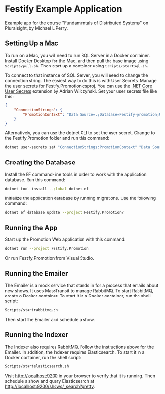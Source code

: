 # Festify Example Application

Example app for the course "Fundamentals of Distributed Systems" on Pluralsight, by Michael L Perry.

## Setting Up a Mac

To run on a Mac, you will need to run SQL Server in a Docker container.
Install Docker Desktop for the Mac, and then pull the base image using `Scripts/pull.sh`.
Then start up a container using `Scripts/startsql.sh`.

To connect to that instance of SQL Server, you will need to change the connection string.
The easiest way to do this is with User Secrets.
Manage the user secrets for Festify.Promotion.csproj.
You can use the [.NET Core User Secrets](https://marketplace.visualstudio.com/items?itemName=adrianwilczynski.user-secrets) extension by Adrian Wilczyński.
Set your user secrets file like this:

```json
{
    "ConnectionStrings": {
        "PromotionContext": "Data Source=.;Database=Festify-promotion;User ID=sa;Password=Pass@word1;MultipleActiveResultSets=true"
    }
}
```

Alternatively, you can use the dotnet CLI to set the user secret.
Change to the Festify.Promotion folder and run this command:

```bash
dotnet user-secrets set "ConnectionStrings:PromotionContext" "Data Source=.;Database=Festify-promotion;User ID=sa;Password=Pass@word1;MultipleActiveResultSets=true"
```

## Creating the Database

Install the EF command-line tools in order to work with the application database.
Run this command:

```bash
dotnet tool install --global dotnet-ef
```

Initialize the application database by running migrations.
Use the following command:

```bash
dotnet ef database update --project Festify.Promotion/
```

## Running the App

Start up the Promotion Web application with this command:

```bash
dotnet run --project Festify.Promotion
```

Or run Festify.Promotion from Visual Studio.

## Running the Emailer

The Emailer is a mock service that stands in for a process that emails about new shows.
It uses MassTransit to manage RabbitMQ.
To start RabbitMQ, create a Docker container.
To start it in a Docker container, run the shell script:

```bash
Scripts/startrabbitmq.sh
```

Then start the Emailer and schedule a show.

## Running the Indexer

The Indexer also requires RabbitMQ.
Follow the instructions above for the Emailer.
In addition, the Indexer requires Elasticsearch.
To start it in a Docker container, run the shell script:

```bash
Scripts/startelasticsearch.sh
```

Visit [http://localhost:9200](http://localhost:9200) in your browser to verify that it is running.
Then schedule a show and query Elasticsearch at [http://localhost:9200/shows/_search?pretty](http://localhost:9200/shows/_search?pretty).
